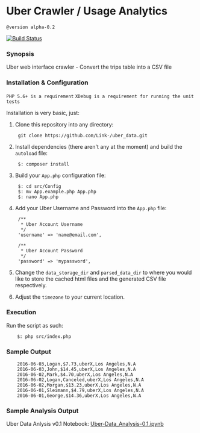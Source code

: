 # Uber Crawler / Usage Analytics
    
    @version alpha-0.2

[![Build Status](https://travis-ci.org/Link-/uber_data.svg?branch=master)](https://travis-ci.org/Link-/uber_data)

### Synopsis

Uber web interface crawler - Convert the trips table into a CSV file

### Installation & Configuration

`PHP 5.6+ is a requirement`
`XDebug is a requirement for running the unit tests`

Installation is very basic, just: 

1. Clone this repository into any directory:

        git clone https://github.com/Link-/uber_data.git
    
2. Install dependencies (there aren't any at the moment) and build the `autoload` file:

        $: composer install
    
3. Build your `App.php` configuration file:

        $: cd src/Config
        $: mv App.example.php App.php
        $: nano App.php

4. Add your Uber Username and Password into the `App.php` file:

        /**
         * Uber Account Username
         */
        'username' => 'name@email.com',
        
        /**
         * Uber Account Password
         */
        'password' => 'mypassword',
 
5. Change the `data_storage_dir` and `parsed_data_dir` to where you would like to store the cached html files and the generated CSV file respectively.

6. Adjust the `timezone` to your current location.
  
### Execution

Run the script as such:

        $: php src/index.php

### Sample Output

        2016-06-03,Logan,$7.73,uberX,Los Angeles,N.A
        2016-06-03,John,$14.45,uberX,Los Angeles,N.A
        2016-06-02,Mark,$4.70,uberX,Los Angeles,N.A
        2016-06-02,Logan,Canceled,uberX,Los Angeles,N.A
        2016-06-02,Morgan,$13.23,uberX,Los Angeles,N.A
        2016-06-01,Sleimann,$4.79,uberX,Los Angeles,N.A
        2016-06-01,George,$14.36,uberX,Los Angeles,N.A

### Sample Analysis Output

Uber Data Anlysis v0.1 Notebook: [Uber-Data_Analysis-0.1.ipynb](https://github.com/Link-/uber_data/blob/master/analysis/Uber-Data_Analysis-0.1.ipynb)